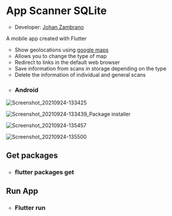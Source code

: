 <h1>App Scanner SQLite</h1>
<ul>
  <li type="circle">Developer: <a href="https://www.linkedin.com/in/johan-zambrano-b537501bb/">Johan Zambrano</a></li>
</ul>

A mobile app created with Flutter
<ul>
  <li type="circle">Show geolocations using <a href="https://www.google.com.ec/maps/">google maps</a></li>
  <li type="circle">Allows you to change the type of map</li>
  <li type="circle">Redirect to links in the default web browser</li>
  <li type="circle">Save information from scans in storage depending on the type</li>
  <li type="circle">Delete the information of individual and general scans</li>  
</ul>

<ul>
  <li type="circle"><h3>Android</h3></li>
</ul>

![Screenshot_20210924-133425](https://user-images.githubusercontent.com/25967495/134726386-7c350f15-2e48-49b8-b500-b1c8a92a79c4.jpg)

![Screenshot_20210924-133439_Package installer](https://user-images.githubusercontent.com/25967495/134726404-54b7501e-753d-474e-b1c1-78886c30572f.jpg)

![Screenshot_20210924-135457](https://user-images.githubusercontent.com/25967495/134726409-cf4406de-173d-495d-bb87-bd33722287f4.jpg)

![Screenshot_20210924-135500](https://user-images.githubusercontent.com/25967495/134726416-e8702d8e-01b9-41a4-b4db-8f157f0bbf79.jpg)

<h2>Get packages</h2>
<ul>
  <li type="circle"><h3>flutter packages get</h3></li>
</ul>

<h2>Run App</h2>
<ul>
  <li type="circle"><h3>Flutter run</h3></li>
</ul>

